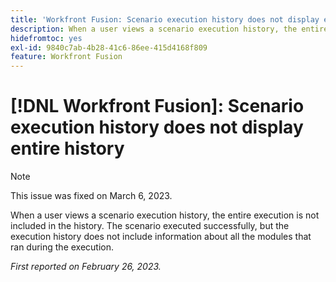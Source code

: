 ```yaml
---
title: 'Workfront Fusion: Scenario execution history does not display entire history'
description: When a user views a scenario execution history, the entire execution is not included in the history. The scenario executed successfully, but the execution history does not include information about all the modules that ran during the execution
hidefromtoc: yes
exl-id: 9840c7ab-4b28-41c6-86ee-415d4168f809
feature: Workfront Fusion
---
```

# [!DNL Workfront Fusion]: Scenario execution history does not display entire history

>[!NOTE]
>
>This issue was fixed on March 6, 2023.

When a user views a scenario execution history, the entire execution is not included in the history. The scenario executed successfully, but the execution history does not include information about all the modules that ran during the execution.

_First reported on February 26, 2023._
